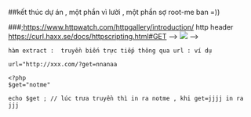 
##kết thúc dự án , một phần vì lười , một phần sợ root-me ban =))

###;https://www.httpwatch.com/httpgallery/introduction/  http header
https://curl.haxx.se/docs/httpscripting.html#GET
--><!-- ---> <img src=xxx:x onerror=javascript:alert(1)> -->


```
hàm extract :  truyền biến trực tiếp thông qua url : ví dụ

url="http://xxx.com/?get=nnanaa

<?php
$get="notme"

echo $get ; // lúc trưa truyền thì in ra notme , khi get=jjjj in ra jjj
```

 <meta http-equiv="refresh" content="1; url=https://www.w3schools.com/tags/att_meta_http_equiv.asp">


